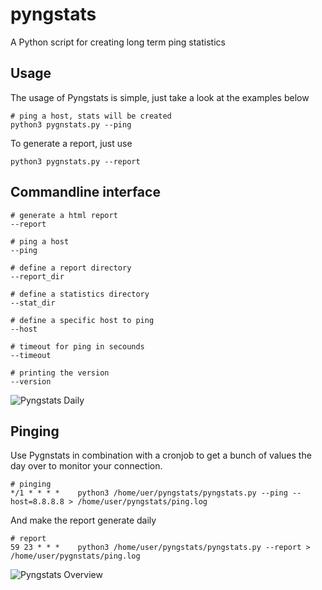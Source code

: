 pyngstats
=========

A Python script for creating long term ping statistics

Usage
-----
The usage of Pyngstats is simple, just take a look at the examples below

    # ping a host, stats will be created
    python3 pygnstats.py --ping
    
To generate a report, just use

    python3 pygnstats.py --report
    
Commandline interface
---------------------

    # generate a html report
    --report
    
    # ping a host
    --ping
    
    # define a report directory
    --report_dir
    
    # define a statistics directory
    --stat_dir
    
    # define a specific host to ping
    --host
    
    # timeout for ping in secounds
    --timeout
    
    # printing the version
    --version

![Pyngstats Daily](https://raw.github.com/derwilly/pyngstats/master/screenshots/daily.png)
  
Pinging
-------
Use Pygnstats in combination with a cronjob to get a bunch of values the day over to monitor your connection.

    # pinging
    */1 * * * *    python3 /home/uer/pyngstats/pyngstats.py --ping --host=8.8.8.8 > /home/user/pyngstats/ping.log

And make the report generate daily
   
    # report
    59 23 * * *    python3 /home/user/pyngstats/pyngstats.py --report > /home/user/pygnstats/ping.log
    
![Pyngstats Overview](https://raw.github.com/derwilly/pyngstats/master/screenshots/overview.png)
